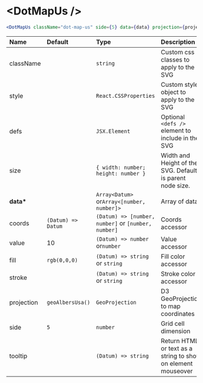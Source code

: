 # \<DotMapUs \/>

```jsx
<DotMapUs className="dot-map-us" side={5} data={data} projection={projection} />
```

| Name          | Default            | Type                                                | Description                                                  |
| :------------ | :----------------- | :-------------------------------------------------- | :----------------------------------------------------------- |
| className     |                    | `string`                                            | Custom css classes to apply to the SVG                       |
| style         |                    | `React.CSSProperties`                               | Custom style object to apply to the SVG                      |
| defs          |                    | `JSX.Element`                                       | Optional `<defs />` element to include in the SVG            |
| size          |                    | `{ width: number; height: number }`                 | Width and Height of the SVG. Default is parent node size.    |
| <b>data\*</b> |                    | `Array<Datum>` or`Array<[number, number]>`          | Array of data                                                |
| coords        | `(Datum) => Datum` | `(Datum) => [number, number]` or `[number, number]` | Coords accessor                                              |
| value         | 10                 | `(Datum) => number` or`number`                      | Value accessor                                               |
| fill          | `rgb(0,0,0)`       | `(Datum) => string` or `string`                     | Fill color accessor                                          |
| stroke        |                    | `(Datum) => string` or `string`                     | Stroke color accessor                                        |
| projection    | `geoAlbersUsa()`   | `GeoProjection`                                     | D3 GeoProjection to map coordinates                          |
| side          | `5`                | `number`                                            | Grid cell dimension                                          |
| tooltip       |                    | `(Datum) => string`                                 | Return HTML or text as a string to show on element mouseover |
